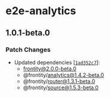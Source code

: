 # e2e-analytics

## 1.0.1-beta.0

### Patch Changes

- Updated dependencies [[`1ad352c7`](https://github.com/frontity/frontity/commit/1ad352c7a5c3df7eaff8bf0b15441d0bd27ff3be)]:
  - frontity@2.0.0-beta.0
  - @frontity/analytics@1.4.2-beta.0
  - @frontity/router@1.3.1-beta.0
  - @frontity/source@1.5.3-beta.0
